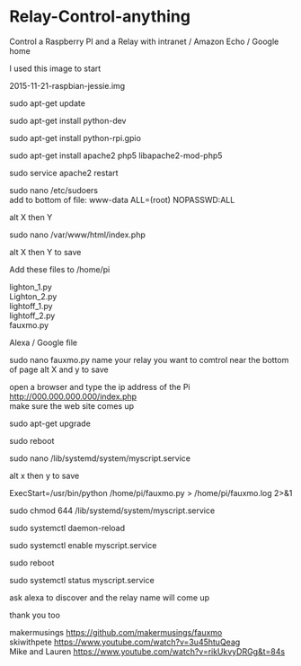 # Relay-Control-anything
Control a Raspberry PI and a Relay with intranet / Amazon Echo / Google home 

I used this image to start

2015-11-21-raspbian-jessie.img

sudo apt-get update 

sudo apt-get install python-dev

sudo apt-get install python-rpi.gpio

sudo apt-get install apache2 php5 libapache2-mod-php5

sudo service apache2 restart

sudo nano /etc/sudoers<br>
 add to bottom of file:  www-data ALL=(root) NOPASSWD:ALL

alt X then Y

sudo nano /var/www/html/index.php

alt X then Y to save

Add these files to /home/pi 

lighton_1.py<br>
Lighton_2.py<br>
lightoff_1.py<br>
lightoff_2.py<br>
fauxmo.py<br>

Alexa / Google file

sudo nano fauxmo.py
name your relay you want to comtrol near the bottom of page
alt X and y to save

open a browser and type the ip address of the Pi<br> 
http://000.000.000.000/index.php <br>
make sure the web site comes up

sudo apt-get upgrade

sudo reboot

sudo nano /lib/systemd/system/myscript.service

alt x then y to save

ExecStart=/usr/bin/python /home/pi/fauxmo.py > /home/pi/fauxmo.log 2>&1

sudo chmod 644 /lib/systemd/system/myscript.service

sudo systemctl daemon-reload

sudo systemctl enable myscript.service

sudo reboot

sudo systemctl status myscript.service

ask alexa to discover and the relay name will come up

thank you too

makermusings https://github.com/makermusings/fauxmo <br>
skiwithpete https://www.youtube.com/watch?v=3u45htuQeag <br>
Mike and Lauren https://www.youtube.com/watch?v=rikUkvyDRGg&t=84s

